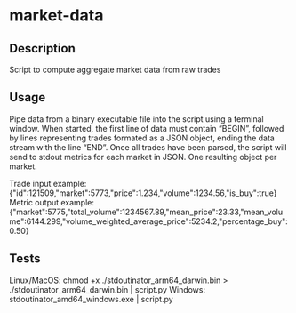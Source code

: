 # market-data

## Description

Script to compute aggregate market data from raw trades

## Usage

Pipe data from a binary executable file into the script using a terminal window. When started, the first line of data must contain “BEGIN”, followed by lines representing trades formated as a JSON object, ending the data stream with the line “END”. Once all trades have been parsed, the script will send to stdout metrics for each market in JSON. One resulting object per market.

Trade input example: {"id":121509,"market":5773,"price":1.234,"volume":1234.56,"is_buy":true}
Metric output example: {"market":5775,"total_volume":1234567.89,"mean_price":23.33,"mean_volume":6144.299,"volume_weighted_average_price":5234.2,"percentage_buy":0.50}

## Tests

Linux/MacOS: chmod +x ./stdoutinator_arm64_darwin.bin > ./stdoutinator_arm64_darwin.bin | script.py
Windows: stdoutinator_amd64_windows.exe | script.py
